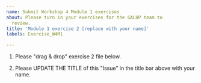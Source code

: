 ```yaml
---
name: Submit Workshop 4 Module 1 exercises
about: Please turn in your exercises for the GALUP team to
  review.
title: 'Module 1 exercise 2 [replace with your name]'
labels: Exercise_W4M1

---
```


1. Please "drag & drop" exercise 2 file below.

2. Please UPDATE THE TITLE of this "Issue" in the title bar above with your name.
